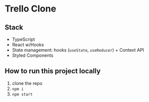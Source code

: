 # Trello Clone

## Stack

- TypeScript
- React w/Hooks
- State management: hooks (`useState`, `useReducer`) + Context API
- Styled Components

## How to run this project locally

1. clone the repo
2. `npm i`
3. `npm start`
